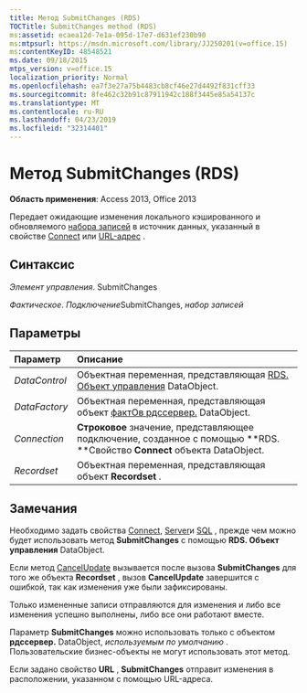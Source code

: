 ```yaml
---
title: Метод SubmitChanges (RDS)
TOCTitle: SubmitChanges method (RDS)
ms:assetid: ecaea12d-7e1a-095d-17e7-d631ef230b90
ms:mtpsurl: https://msdn.microsoft.com/library/JJ250201(v=office.15)
ms:contentKeyID: 48548521
ms.date: 09/18/2015
mtps_version: v=office.15
localization_priority: Normal
ms.openlocfilehash: ea7f3e27a75b4483cb8cf46e27d4492f831cff33
ms.sourcegitcommit: 8fe462c32b91c87911942c188f3445e85a54137c
ms.translationtype: MT
ms.contentlocale: ru-RU
ms.lasthandoff: 04/23/2019
ms.locfileid: "32314401"
---
```

# <a name="submitchanges-method-rds"></a>Метод SubmitChanges (RDS)

**Область применения**: Access 2013, Office 2013

Передает ожидающие изменения локального кэшированного и обновляемого [набора записей](recordset-object-ado.md) в источник данных, указанный в свойстве [Connect](connect-property-rds.md) или [URL-адрес](url-property-rds.md) .

## <a name="syntax"></a>Синтаксис

*Элемент управления*. SubmitChanges

*Фактическое*. *Подключение*SubmitChanges, *набор записей*

## <a name="parameters"></a>Параметры

|Параметр|Описание|
|:--------|:----------|
|*DataControl* |Объектная переменная, представляющая [RDS. Объект управления](datacontrol-object-rds.md) DataObject.|
|*DataFactory* |Объектная переменная, представляющая объект [фактОв рдссервер.](datafactory-object-rdsserver.md) DataObject.|
|*Connection* |**Строковое** значение, представляющее подключение, созданное с помощью **RDS. **Свойство **Connect** объекта DataObject.|
|*Recordset* |Объектная переменная, представляющая объект **Recordset** .|

## <a name="remarks"></a>Замечания

Необходимо задать свойства [Connect](connect-property-rds.md), [Server](server-property-rds.md)и [SQL](https://docs.microsoft.com/office/vba/access/concepts/miscellaneous/sql-property-ado) , прежде чем можно будет использовать метод **SubmitChanges** с помощью **RDS. Объект управления** DataObject.

Если метод [CancelUpdate](cancelupdate-method-rds.md) вызывается после вызова **SubmitChanges** для того же объекта **Recordset** , вызов **CancelUpdate** завершится с ошибкой, так как изменения уже были зафиксированы.

Только измененные записи отправляются для изменения и либо все изменения успешно выполнены, либо все они работают вместе.

Параметр **SubmitChanges** можно использовать только с объектом **рдссервер.** DataObject, *используемым по умолчанию* . Пользовательские бизнес-объекты не могут использовать этот метод.

Если задано свойство **URL** , **SubmitChanges** отправит изменения в расположении, указанном с помощью URL-адреса.

